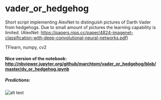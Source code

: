 # vader_or_hedgehog
Short script implementing AlexNet to distinguish pictures of Darth Vader from hedgehogs. Due to small amount of pictures the learning capability is limited.
(AlexNet: https://papers.nips.cc/paper/4824-imagenet-classification-with-deep-convolutional-neural-networks.pdf)

TFlearn, numpy, cv2

#### Nice version of the notebook: http://nbviewer.jupyter.org/github/marchtom/vader_or_hedgehog/blob/master/dv_or_hedgehog.ipynb




##### Predictions:  
![alt text](https://i.imgur.com/a1PVABp.png "Trained network results")
